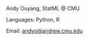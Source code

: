 Andy Ouyang, StatML @ CMU

Languages: Python, R

Email: andyo@andrew.cmu.edu

<!---
aouyang2299/aouyang2299 is a ✨ special ✨ repository because its `README.md` (this file) appears on your GitHub profile.
You can click the Preview link to take a look at your changes.
--->
